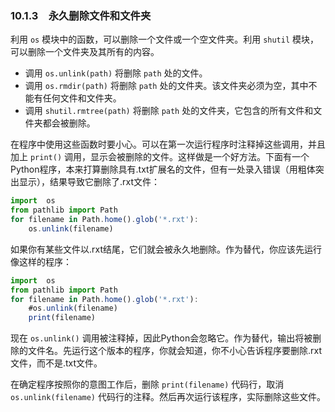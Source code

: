 ### 10.1.3　永久删除文件和文件夹

利用 `os` 模块中的函数，可以删除一个文件或一个空文件夹。利用 `shutil` 模块，可以删除一个文件夹及其所有的内容。

+ 调用 `os.unlink(path)` 将删除 `path` 处的文件。
+ 调用 `os.rmdir(path)` 将删除 `path` 处的文件夹。该文件夹必须为空，其中不能有任何文件和文件夹。
+ 调用 `shutil.rmtree(path)` 将删除 `path` 处的文件夹，它包含的所有文件和文件夹都会被删除。

在程序中使用这些函数时要小心。可以在第一次运行程序时注释掉这些调用，并且加上 `print()` 调用，显示会被删除的文件。这样做是一个好方法。下面有一个Python程序，本来打算删除具有.txt扩展名的文件，但有一处录入错误（用粗体突出显示），结果导致它删除了.rxt文件：

```javascript
import  os
from pathlib import Path
for filename in Path.home().glob('*.rxt'): 
    os.unlink(filename)
```

如果你有某些文件以.rxt结尾，它们就会被永久地删除。作为替代，你应该先运行像这样的程序：

```javascript
import  os
from pathlib import Path
for filename in Path.home().glob('*.rxt'):
    #os.unlink(filename)
    print(filename)
```

现在 `os.unlink()` 调用被注释掉，因此Python会忽略它。作为替代，输出将被删除的文件名。先运行这个版本的程序，你就会知道，你不小心告诉程序要删除.rxt文件，而不是.txt文件。

在确定程序按照你的意图工作后，删除 `print(filename)` 代码行，取消 `os.unlink(filename)` 代码行的注释。然后再次运行该程序，实际删除这些文件。

